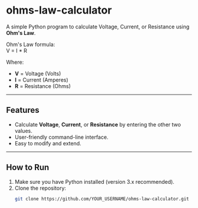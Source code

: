 # ohms-law-calculator

A simple Python program to calculate Voltage, Current, or Resistance using **Ohm's Law**.

Ohm's Law formula:  
V = I * R

Where:  
- **V** = Voltage (Volts)  
- **I** = Current (Amperes)  
- **R** = Resistance (Ohms)  

---

## Features

- Calculate **Voltage**, **Current**, or **Resistance** by entering the other two values.
- User-friendly command-line interface.
- Easy to modify and extend.

---

## How to Run

1. Make sure you have Python installed (version 3.x recommended).  
2. Clone the repository:
   ```bash
   git clone https://github.com/YOUR_USERNAME/ohms-law-calculator.git
